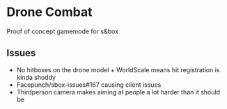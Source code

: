 # Drone Combat
 
Proof of concept gamemode for s&box

## Issues

* No hitboxes on the drone model + WorldScale means hit registration is kinda shoddy
* Facepunch/sbox-issues#167 causing client issues
* Thirdperson camera makes aiming at people a lot harder than it should be
